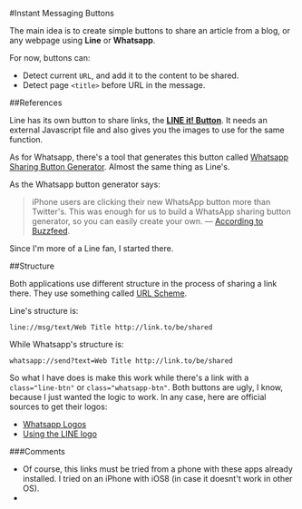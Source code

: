 #Instant Messaging Buttons

The main idea is to create simple buttons to share an article from a blog, or any webpage using **Line** or **Whatsapp**.

For now, buttons can:

* Detect current `URL`, and add it to the content to be shared.
* Detect page `<title>` before URL in the message.


##References

Line has its own button to share links, the [**LINE it! Button**](http://media.line.me/en/). It needs an external Javascript file and also gives you the images to use for the same function.

As for Whatsapp, there's a tool that generates this button called [Whatsapp Sharing Button Generator](http://whatsapp-sharing.com/). Almost the same thing as Line's.

As the Whatsapp button generator says:

>iPhone users are clicking their new WhatsApp button more than Twitter's. This was enough for us to build a WhatsApp sharing button generator, so you can easily create your own. — [According to Buzzfeed](http://qz.com/179261/people-are-already-sharing-more-buzzfeed-stories-to-whatsapp-than-to-twitter/).

Since I'm more of a Line fan, I started there.


##Structure

Both applications use different structure in the process of sharing a link there. They use something called [URL Scheme](http://help.contrast.co/hc/en-us/articles/200865293-URL-Scheme-Intro-for-App-Developers).

Line's structure is:

`line://msg/text/Web Title http://link.to/be/shared`

While Whatsapp's structure is:

`whatsapp://send?text=Web Title http://link.to/be/shared`

So what I have does is make this work while there's a link with a `class="line-btn"` or `class="whatsapp-btn"`. Both buttons are ugly, I know, because I just wanted the logic to work. In any case, here are official sources to get their logos:

*  [Whatsapp Logos](http://media.whatsapp.com/logos/Vector)
*  [Using the LINE logo](http://line.me/logo/en)

###Comments

* Of course, this links must be tried from a phone with these apps already installed. I tried on an iPhone with iOS8 (in case it doesnt't work in other OS).
*